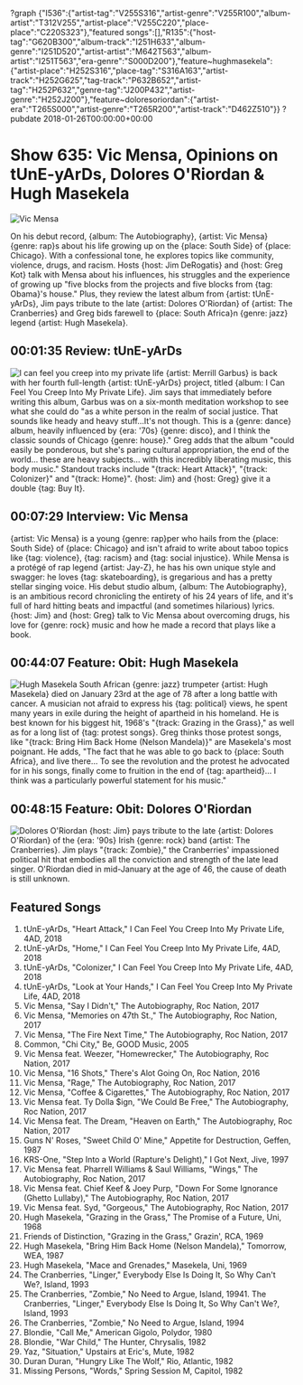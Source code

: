 ?graph {"I536":{"artist-tag":"V255S316","artist-genre":"V255R100","album-artist":"T312V255","artist-place":"V255C220","place-place":"C220S323"},"featured songs":[],"R135":{"host-tag":"G620B300","album-track":"I251H633","album-genre":"I251D520","artist-artist":"M642T563","album-artist":"I251T563","era-genre":"S000D200"},"feature~hughmasekela":{"artist-place":"H252S316","place-tag":"S316A163","artist-track":"H252G625","tag-track":"P632B652","artist-tag":"H252P632","genre-tag":"J200P432","artist-genre":"H252J200"},"feature~doloresoriordan":{"artist-era":"T265S000","artist-genre":"T265R200","artist-track":"D462Z510"}}
?pubdate 2018-01-26T00:00:00+00:00

# Show 635: Vic Mensa, Opinions on tUnE-yArDs, Dolores O'Riordan & Hugh Masekela

![Vic Mensa](https://sound-images.s3.amazonaws.com/images/2018/vic_mensa.jpg)

On his debut record, {album: The Autobiography}, {artist: Vic Mensa} {genre: rap}s about his life growing up on the {place: South Side} of {place: Chicago}. With a confessional tone, he explores topics like community, violence, drugs, and racism. Hosts {host: Jim DeRogatis} and {host: Greg Kot} talk with Mensa about his influences, his struggles and the experience of growing up "five blocks from the projects and five blocks from {tag: Obama}'s house." Plus, they review the latest album from {artist: tUnE-yArDs}, Jim pays tribute to the late {artist: Dolores O'Riordan} of {artist: The Cranberries} and Greg bids farewell to {place: South Africa}n {genre: jazz} legend {artist: Hugh Masekela}.

## 00:01:35 Review: tUnE-yArDs
![I can feel you creep into my private life](http://is2.mzstatic.com/image/thumb/Music118/v4/4e/91/cb/4e91cb50-2a07-6d7f-0502-79ff1b760b27/source/600x600bb.jpg "308179967/1293278309")
{artist: Merrill Garbus} is back with her fourth full-length {artist: tUnE-yArDs} project, titled {album: I Can Feel You Creep Into My Private Life}. Jim says that immediately before writing this album, Garbus was on a six-month meditation workshop to see what she could do "as a white person in the realm of social justice. That sounds like heady and heavy stuff…It's not though. This is a {genre: dance} album, heavily influenced by {era: '70s} {genre: disco}, and I think the classic sounds of Chicago {genre: house}."
Greg adds that the album "could easily be ponderous, but she's paring cultural appropriation, the end of the world… these are heavy subjects… with this incredibly liberating music, this body music." Standout tracks include "{track: Heart Attack}", "{track: Colonizer}" and "{track: Home}". {host: Jim} and {host: Greg} give it a double {tag: Buy It}.


## 00:07:29 Interview: Vic Mensa
{artist: Vic Mensa} is a young {genre: rap}per who hails from the {place: South Side} of {place: Chicago} and isn't afraid to write about taboo topics like {tag: violence}, {tag: racism} and {tag: social injustice}. While Mensa is a protégé of rap legend {artist: Jay-Z}, he has his own unique style and swagger: he loves {tag: skateboarding}, is gregarious and has a pretty stellar singing voice. His debut studio album, {album: The Autobiography}, is an ambitious record chronicling the entirety of his 24 years of life, and it's full of hard hitting beats and impactful (and sometimes hilarious) lyrics. {host: Jim} and {host: Greg} talk to Vic Mensa about overcoming drugs, his love for {genre: rock} music and how he made a record that plays like a book.


## 00:44:07 Feature: Obit: Hugh Masekela
![Hugh Masekela](https://sound-images.s3.amazonaws.com/images/2018/hugh_m.jpg)
South African {genre: jazz} trumpeter {artist: Hugh Masekela} died on January 23rd at the age of 78 after a long battle with cancer. A musician not afraid to express his {tag: political} views, he spent many years in exile during the height of apartheid in his homeland. He is best known for his biggest hit, 1968's "{track: Grazing in the Grass}," as well as for a long list of {tag: protest songs}. Greg thinks those protest songs, like "{track: Bring Him Back Home (Nelson Mandela)}" are Masekela's most poignant. He adds, "The fact that he was able to go back to {place: South Africa}, and live there… To see the revolution and the protest he advocated for in his songs, finally come to fruition in the end of {tag: apartheid}… I think was a particularly powerful statement for his music."

## 00:48:15 Feature: Obit: Dolores O'Riordan
![Dolores O'Riordan](https://sound-images.s3.amazonaws.com/images/2018/dolores_o.jpg)
{host: Jim} pays tribute to the late {artist: Dolores O'Riordan} of the {era: '90s} Irish {genre: rock} band {artist: The Cranberries}. Jim plays "{track: Zombie}," the Cranberries' impassioned political hit that embodies all the conviction and strength of the late lead singer. O'Riordan died in mid-January at the age of 46, the cause of death is still unknown. 


## Featured Songs
1. tUnE-yArDs, "Heart Attack," I Can Feel You Creep Into My Private Life, 4AD, 2018
1. tUnE-yArDs, "Home," I Can Feel You Creep Into My Private Life, 4AD, 2018
1. tUnE-yArDs, "Colonizer," I Can Feel You Creep Into My Private Life, 4AD, 2018
1. tUnE-yArDs, "Look at Your Hands," I Can Feel You Creep Into My Private Life, 4AD, 2018
1. Vic Mensa, "Say I Didn't," The Autobiography, Roc Nation, 2017
1. Vic Mensa, "Memories on 47th St.," The Autobiography, Roc Nation, 2017
1. Vic Mensa, "The Fire Next Time," The Autobiography, Roc Nation, 2017
1. Common, "Chi City," Be, GOOD Music, 2005
1. Vic Mensa feat. Weezer, "Homewrecker," The Autobiography, Roc Nation, 2017
1. Vic Mensa, "16 Shots," There's Alot Going On, Roc Nation, 2016
1. Vic Mensa, "Rage," The Autobiography, Roc Nation, 2017
1. Vic Mensa, "Coffee & Cigarettes," The Autobiography, Roc Nation, 2017
1. Vic Mensa feat. Ty Dolla $ign, "We Could Be Free," The Autobiography, Roc Nation, 2017
1. Vic Mensa feat. The Dream, "Heaven on Earth," The Autobiography, Roc Nation, 2017
1. Guns N' Roses, "Sweet Child O' Mine," Appetite for Destruction, Geffen, 1987
1. KRS-One, "Step Into a World (Rapture's Delight)," I Got Next, Jive, 1997
1. Vic Mensa feat. Pharrell Williams & Saul Williams, "Wings," The Autobiography, Roc Nation, 2017
1. Vic Mensa feat. Chief Keef & Joey Purp, "Down For Some Ignorance (Ghetto Lullaby)," The Autobiography, Roc Nation, 2017
1. Vic Mensa feat. Syd, "Gorgeous," The Autobiography, Roc Nation, 2017
1. Hugh Masekela, "Grazing in the Grass," The Promise of a Future, Uni, 1968
1. Friends of Distinction, "Grazing in the Grass," Grazin', RCA, 1969
1. Hugh Masekela, "Bring Him Back Home (Nelson Mandela)," Tomorrow, WEA, 1987
1. Hugh Masekela, "Mace and Grenades," Masekela, Uni, 1969
1. The Cranberries, "Linger," Everybody Else Is Doing It, So Why Can't We?, Island, 1993
1. The Cranberries, "Zombie," No Need to Argue, Island, 19941. The Cranberries, "Linger," Everybody Else Is Doing It, So Why Can't We?, Island, 1993
1. The Cranberries, "Zombie," No Need to Argue, Island, 1994
1. Blondie, "Call Me," American Gigolo, Polydor, 1980
1. Blondie, "War Child," The Hunter, Chrysalis, 1982
1. Yaz, "Situation," Upstairs at Eric's, Mute, 1982
1. Duran Duran, "Hungry Like The Wolf," Rio, Atlantic, 1982
1. Missing Persons, "Words," Spring Session M, Capitol, 1982